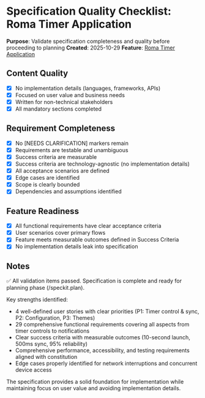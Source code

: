 # Specification Quality Checklist: Roma Timer Application

**Purpose**: Validate specification completeness and quality before proceeding to planning
**Created**: 2025-10-29
**Feature**: [Roma Timer Application](../spec.md)

## Content Quality

- [x] No implementation details (languages, frameworks, APIs)
- [x] Focused on user value and business needs
- [x] Written for non-technical stakeholders
- [x] All mandatory sections completed

## Requirement Completeness

- [x] No [NEEDS CLARIFICATION] markers remain
- [x] Requirements are testable and unambiguous
- [x] Success criteria are measurable
- [x] Success criteria are technology-agnostic (no implementation details)
- [x] All acceptance scenarios are defined
- [x] Edge cases are identified
- [x] Scope is clearly bounded
- [x] Dependencies and assumptions identified

## Feature Readiness

- [x] All functional requirements have clear acceptance criteria
- [x] User scenarios cover primary flows
- [x] Feature meets measurable outcomes defined in Success Criteria
- [x] No implementation details leak into specification

## Notes

✅ All validation items passed. Specification is complete and ready for planning phase (/speckit.plan).

Key strengths identified:
- 4 well-defined user stories with clear priorities (P1: Timer control & sync, P2: Configuration, P3: Themes)
- 29 comprehensive functional requirements covering all aspects from timer controls to notifications
- Clear success criteria with measurable outcomes (10-second launch, 500ms sync, 95% reliability)
- Comprehensive performance, accessibility, and testing requirements aligned with constitution
- Edge cases properly identified for network interruptions and concurrent device access

The specification provides a solid foundation for implementation while maintaining focus on user value and avoiding implementation details.